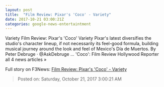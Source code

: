 ```yaml
---
layout: post
title:  "Film Review: Pixar's 'Coco' - Variety"
date: 2017-10-21 03:00:21Z
categories: google-news-entertaintment
---
```


Variety Film Review: Pixar's 'Coco' Variety Pixar's latest diversifies the studio's character lineup, if not necessarily its feel-good formula, building musical journey around the look and feel of Mexico's Día de Muertos. By Peter Debruge · @AskDebruge ... 'Coco': Film Review Hollywood Reporter all 4 news articles »


Full story on F3News: [Film Review: Pixar's 'Coco' - Variety](http://www.f3nws.com/n/BRU2zG)

> Posted on: Saturday, October 21, 2017 3:00:21 AM
